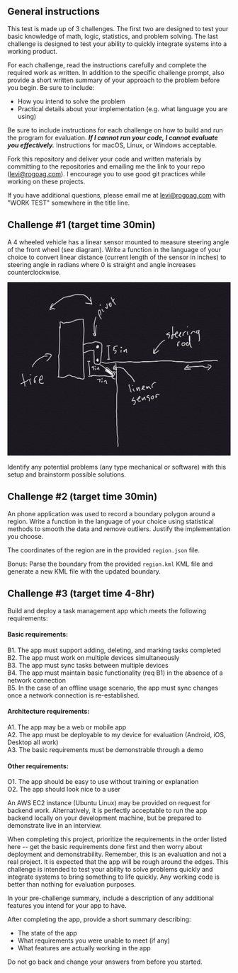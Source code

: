 ## General instructions

This test is made up of 3 challenges. The first two are designed to test your
basic knowledge of math, logic, statistics, and problem solving. The last
challenge is designed to test your ability to quickly integrate systems into a
working product.

For each challenge, read the instructions carefully and complete the required
work as written. In addition to the specific challenge prompt, also provide a
short written summary of your approach to the problem before you begin. Be sure
to include:

- How you intend to solve the problem
- Practical details about your implementation (e.g. what language you are using)

Be sure to include instructions for each challenge on how to build and run the
program for evaluation. _**If I cannot run your code, I cannot evaluate you
effectively.**_ Instructions for macOS, Linux, or Windows acceptable.

Fork this repository and deliver your code and written materials by committing
to the repositories and emailing me the link to your repo (levi@rogoag.com). I
encourage you to use good git practices while working on these projects.

If you have additional questions, please email me at levi@rogoag.com with "WORK
TEST" somewhere in the title line.


## Challenge #1 (target time 30min)

A 4 wheeled vehicle has a linear sensor mounted to measure steering angle of
the front wheel (see diagram). Write a function in the language of your choice
to convert linear distance (current length of the sensor in inches) to steering
angle in radians where 0 is straight and angle increases counterclockwise.

![diagram.jpg](diagram.jpg)

Identify any potential problems (any type mechanical or software) with this
setup and brainstorm possible solutions.


## Challenge #2 (target time 30min)

An phone application was used to record a boundary polygon around a region.
Write a function in the language of your choice using statistical methods to
smooth the data and remove outliers. Justify the implementation you choose.

The coordinates of the region are in the provided `region.json` file.

Bonus: Parse the boundary from the provided `region.kml` KML file and generate
a new KML file with the updated boundary.


## Challenge #3 (target time 4-8hr)

Build and deploy a task management app which meets the following requirements:

#### Basic requirements:

B1. The app must support adding, deleting, and marking tasks completed  
B2. The app must work on multiple devices simultaneously  
B3. The app must sync tasks between multiple devices  
B4. The app must maintain basic functionality (req B1) in the absence of a network connection  
B5. In the case of an offline usage scenario, the app must sync changes once a network connection is re-established.  

#### Architecture requirements:

A1. The app may be a web or mobile app  
A2. The app must be deployable to my device for evaluation (Android, iOS, Desktop all work)  
A3. The basic requirements must be demonstrable through a demo  

#### Other requirements:

O1. The app should be easy to use without training or explanation  
O2. The app should look nice to a user  

An AWS EC2 instance (Ubuntu Linux) may be provided on request for backend work.
Alternatively, it is perfectly acceptable to run the app backend locally on
your development machine, but be prepared to demonstrate live in an interview.

When completing this project, prioritize the requirements in the order listed
here -- get the basic requirements done first and then worry about deployment
and demonstrability. Remember, this is an evaluation and not a real project. It
is expected that the app will be rough around the edges. This challenge is
intended to test your ability to solve problems quickly and integrate systems
to bring something to life quickly. Any working code is better than nothing for
evaluation purposes.

In your pre-challenge summary, include a description of any additional features
you intend for your app to have.

After completing the app, provide a short summary describing:

- The state of the app
- What requirements you were unable to meet (if any)
- What features are actually working in the app

Do not go back and change your answers from before you started.
